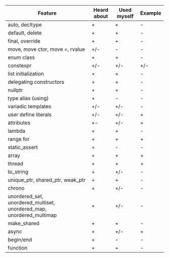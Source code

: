 | Feature | Heard about | Used myself | Example |
| - | - | - | - |
| auto, decltype  | + | + | - |
| default, delete | + | + | - |
| final, override | + | + | - |
| move, move ctor, move =, rvalue | +/- | - | - |
| enum class | + | + | - |
| constexpr | +/- | +/- | +/- |
| list initialization | + | + | - |
| delegating constructors | + | + | - |
| nullptr | + | + | - |
| type alias (using) | + | - | - |
| variadic templates | +/- | +/- | - |
| user define literals | +/- | +/- | + |
| attributes | +- | +/- | + |
| lambda | + | + | - |
| range for | + | + | + |
| static_assert | + | - | - |
| array | + | + | + |
| thread | + | + | + |
| to_string | + | +/- | - |
| unique_ptr, shared_ptr, weak_ptr | + | + | - |
| chrono | + | +/- | - |
| unordered_set, unordered_multiset, unordered_map, unordered_multimap | + | +/- | - |
| make_shared | + | + | - |
| async | + | +/- | + |
| begin/end | + | - | - |
| function | + | + | - |




